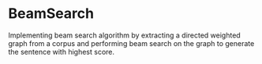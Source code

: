 # BeamSearch

Implementing beam search algorithm by extracting a directed weighted graph from a corpus and performing beam search on the graph to generate the sentence with highest score.
